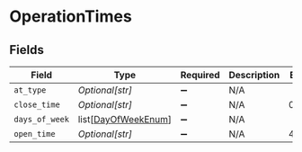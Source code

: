 # OperationTimes


## Fields

| Field                                                       | Type                                                        | Required                                                    | Description                                                 | Example                                                     |
| ----------------------------------------------------------- | ----------------------------------------------------------- | ----------------------------------------------------------- | ----------------------------------------------------------- | ----------------------------------------------------------- |
| `at_type`                                                   | *Optional[str]*                                             | :heavy_minus_sign:                                          | N/A                                                         |                                                             |
| `close_time`                                                | *Optional[str]*                                             | :heavy_minus_sign:                                          | N/A                                                         | 06:00:00                                                    |
| `days_of_week`                                              | list[[DayOfWeekEnum](../../models/shared/dayofweekenum.md)] | :heavy_minus_sign:                                          | N/A                                                         |                                                             |
| `open_time`                                                 | *Optional[str]*                                             | :heavy_minus_sign:                                          | N/A                                                         | 45900                                                       |